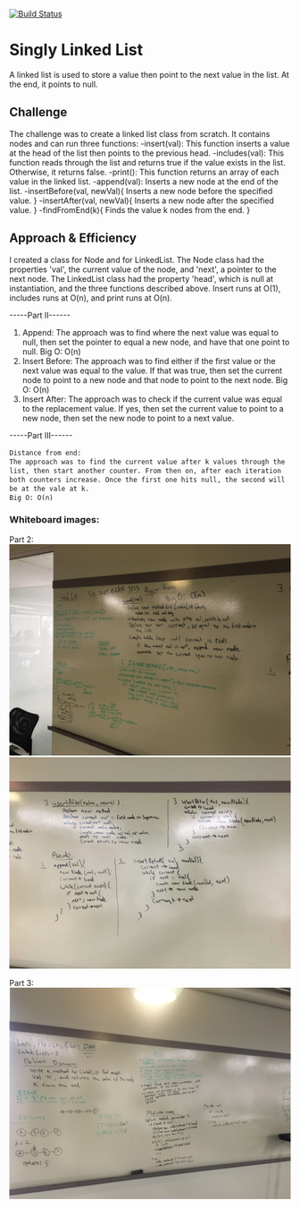 [![Build Status](https://www.travis-ci.com/ChristopherKnightMerritt/data-structures-and-algorithms.svg?branch=master)](https://www.travis-ci.com/ChristopherKnightMerritt/data-structures-and-algorithms)

# Singly Linked List
A linked list is used to store a value then point to the next value in the list. At the end, it points to null.

## Challenge
The challenge was to create a linked list class from scratch. It contains nodes and can run three functions: 
-insert(val):
    This function inserts a value at the head of the list then points to the previous head.
-includes(val):
    This function reads through the list and returns true if the value exists in the list. Otherwise, it returns false.
-print():
    This function returns an array of each value in the linked list.
-append(val):
    Inserts a new node at the end of the list.
-insertBefore(val, newVal){
    Inserts a new node before the specified value.
} 
-insertAfter(val, newVal){
    Inserts a new node after the specified value.
}
-findFromEnd(k){
    Finds the value k nodes from the end.
}

## Approach & Efficiency
<!-- What approach did you take? Why? What is the Big O space/time for this approach? -->
I created a class for Node and for LinkedList.
The Node class had the properties 'val', the current value of the node, and 'next', a pointer to the next node.
The LinkedList class had the property 'head', which is null at instantiation, and the three functions described above.
Insert runs at O(1), includes runs at O(n), and print runs at O(n).

-----Part II------
1. Append:
    The approach was to find where the next value was equal to null, then set the pointer to equal a new node, and have that one point to null.
    Big O: O(n)
2. Insert Before:
    The approach was to find either if the first value or the next value was equal to the value. If that was true, then set the current node to point to a new node and that node to point to the next node.
    Big O: O(n)
3. Insert After:
    The approach was to check if the current value was equal to the replacement value. If yes, then set the current value to point to a new node, then set the new node to point to a next value.

-----Part III------

    Distance from end:
    The approach was to find the current value after k values through the list, then start another counter. From then on, after each iteration both counters increase. Once the first one hits null, the second will be at the vale at k.
    Big O: O(n)

### Whiteboard images:
Part 2:
![IMG1](../../assets/linkedlist2pt1.jpg)
![IMG2](../../assets/linkedlist2pt2.jpg)

Part 3:
![IMG3](../../assets/linkedlist3.JPG)
